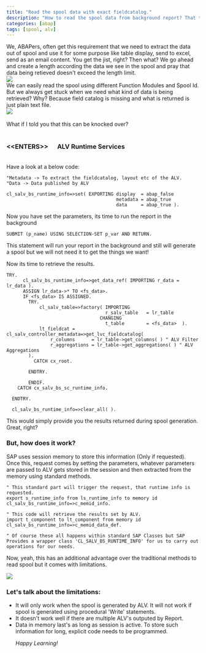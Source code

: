 ```yaml
---
title: "Read the spool data with exact fieldcatalog."
description: "How to read the spool data from background report? That too with exact fieldcatalog? Here's how! "
categories: [abap]
tags: [spool, alv]
---
```


<p>
We, ABAPers, often get this requirement that we need to extract the data out of spool and use it for some purpose like table display, send to excel, send as an email content. You get the jist, right? Then what? We go ahead and create a length according the data we see in the spool and pray that data being retieved doesn't exceed the length limit.
<br>
<img src="{{site.url}}{{site.baseurl}}/images/ABAP/20191220/meme2.jpg">
<br>
We can easily read the spool using different Function Modules and Spool Id. But we always get stuck when we need what kind of data is being retrieved? Why? Because field catalog is missing and what is returned is just plain text file.
<br>
<img src="{{site.url}}{{site.baseurl}}/images/ABAP/20191220/meme1.jpg">
<br><br>
What if I told you that this can be knocked over?<br><br>
<h3>&lt;&lt;ENTERS&gt;&gt; &nbsp;&nbsp;&nbsp;&nbsp; <b> ALV Runtime Services </b></h3>
</p>
<br>
Have a look at a below code:

```abap
"Metadata -> To extract the fieldcatalog, layout etc of the ALV.
"Data -> Data published by ALV

cl_salv_bs_runtime_info=>set( EXPORTING display  = abap_false
                                        metadata = abap_true
                                        data     = abap_true ).
```

<p> Now you have set the parameters, its time to run the report in the background</p>

```abap
SUBMIT (p_name) USING SELECTION-SET p_var AND RETURN.
```

<p> This statement will run your report in the background and still will generate a spool but we will not need it to get the things we want!</p>

<p> Now its time to retrieve the results.</p>

```abap
TRY.
      cl_salv_bs_runtime_info=>get_data_ref( IMPORTING r_data = lr_data ).
      ASSIGN lr_data->* TO <fs_data>.
      IF <fs_data> IS ASSIGNED.
        TRY.
            cl_salv_table=>factory( IMPORTING
                                    r_salv_table   = lr_table
                                  CHANGING
                                    t_table        = <fs_data>  ).
            lt_fieldcat = cl_salv_controller_metadata=>get_lvc_fieldcatalog(
                r_columns      = lr_table->get_columns( ) " ALV Filter
                r_aggregations = lr_table->get_aggregations( ) " ALV Aggregations
        ).
          CATCH cx_root.

        ENDTRY.

        ENDIF.
    CATCH cx_salv_bs_sc_runtime_info.
      
  ENDTRY.

  cl_salv_bs_runtime_info=>clear_all( ).
```

This would simply provide you the results returned during spool generation. Great, right?

<h3> But, how does it work?</h3>
<p> SAP uses session memory to store this information (Only if requested). Once this, request comes by setting the parameters, whatever parameters are passed to ALV gets stored in the session and then extracted from the memory using standard methods.</p>

```abap
" This standard part will trigger the request, that runtime info is requested.
export s_runtime_info from ls_runtime_info to memory id cl_salv_bs_runtime_info=>c_memid_info.

" This code will retrieve the results set by ALV.
import t_component to lt_component from memory id cl_salv_bs_runtime_info=>c_memid_data_def.

" Of course these all happens within standard SAP Classes but SAP Provides a wrapper class 'CL_SALV_BS_RUNTIME_INFO' for us to carry out operations for our needs.
```

Now, yeah, this has an additional advantage over the traditional methods to read spool but it comes with limitations.

<img src="{{site.url}}{{site.baseurl}}/images/ABAP/20191220/distractedjpg.jpeg">

<h3> Let's talk about the limitations: </h3>
<ul>
<li> It will only work when the spool is generated by ALV. It will not work if spool is generated using procedural 'Write' statements.</li>
<li> It doesn't work well if there are multiple ALV's outputed by Report.</li>
<li> Data in memory last's as long as session is active. To store such information for long, explicit code needs to be programmed.</li>


<i>Happy Learning!</i>
</ul>
